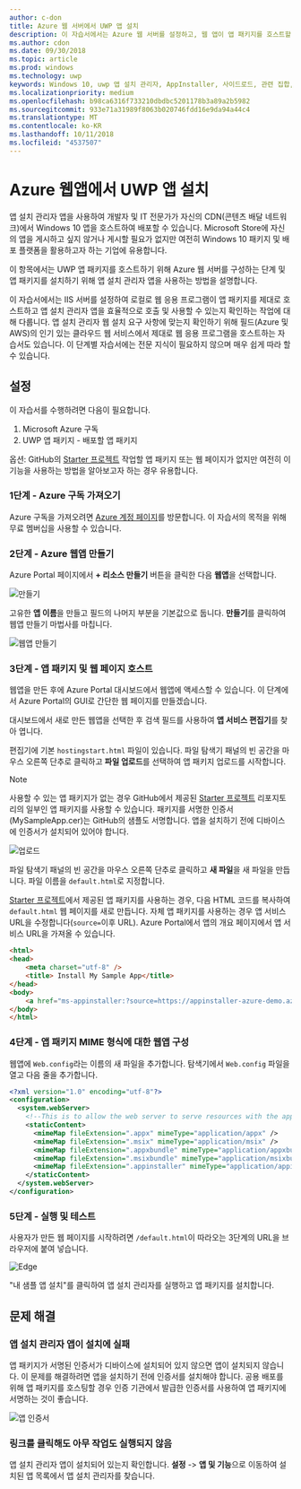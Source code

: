 ```yaml
---
author: c-don
title: Azure 웹 서버에서 UWP 앱 설치
description: 이 자습서에서는 Azure 웹 서버를 설정하고, 웹 앱이 앱 패키지를 호스트할 수 있는지 확인하고, 효과적으로 앱 설치 관리자를 호출 및 사용하는 방법에 대해 설명합니다.
ms.author: cdon
ms.date: 09/30/2018
ms.topic: article
ms.prod: windows
ms.technology: uwp
keywords: Windows 10, uwp 앱 설치 관리자, AppInstaller, 사이드로드, 관련 집합, 선택적 패키지, Azure 웹 서버
ms.localizationpriority: medium
ms.openlocfilehash: b98ca6316f733210dbdbc5201178b3a89a2b5982
ms.sourcegitcommit: 933e71a31989f8063b020746fdd16e9da94a44c4
ms.translationtype: MT
ms.contentlocale: ko-KR
ms.lasthandoff: 10/11/2018
ms.locfileid: "4537507"
---
```

# <a name="install-a-uwp-app-from-an-azure-web-app"></a>Azure 웹앱에서 UWP 앱 설치

앱 설치 관리자 앱을 사용하여 개발자 및 IT 전문가가 자신의 CDN(콘텐츠 배달 네트워크)에서 Windows 10 앱을 호스트하여 배포할 수 있습니다. Microsoft Store에 자신의 앱을 게시하고 싶지 않거나 게시할 필요가 없지만 여전히 Windows 10 패키지 및 배포 플랫폼을 활용하고자 하는 기업에 유용합니다.

이 항목에서는 UWP 앱 패키지를 호스트하기 위해 Azure 웹 서버를 구성하는 단계 및 앱 패키지를 설치하기 위해 앱 설치 관리자 앱을 사용하는 방법을 설명합니다.

이 자습서에서는 IIS 서버를 설정하여 로컬로 웹 응용 프로그램이 앱 패키지를 제대로 호스트하고 앱 설치 관리자 앱을 효율적으로 호출 및 사용할 수 있는지 확인하는 작업에 대해 다룹니다. 앱 설치 관리자 웹 설치 요구 사항에 맞는지 확인하기 위해 필드(Azure 및 AWS)의 인기 있는 클라우드 웹 서비스에서 제대로 웹 응용 프로그램을 호스트하는 자습서도 있습니다. 이 단계별 자습서에는 전문 지식이 필요하지 않으며 매우 쉽게 따라 할 수 있습니다. 

## <a name="setup"></a>설정

이 자습서를 수행하려면 다음이 필요합니다.
 
1. Microsoft Azure 구독 
2. UWP 앱 패키지 - 배포할 앱 패키지

옵션: GitHub의 [Starter 프로젝트](https://github.com/AppInstaller/MySampleWebApp) 작업할 앱 패키지 또는 웹 페이지가 없지만 여전히 이 기능을 사용하는 방법을 알아보고자 하는 경우 유용합니다.

### <a name="step-1---get-an-azure-subscription"></a>1단계 - Azure 구독 가져오기
Azure 구독을 가져오려면 [Azure 계정 페이지](https://azure.microsoft.com/free/)를 방문합니다. 이 자습서의 목적을 위해 무료 멤버십을 사용할 수 있습니다.

### <a name="step-2---create-an-azure-web-app"></a>2단계 - Azure 웹앱 만들기 
Azure Portal 페이지에서 **+ 리소스 만들기** 버튼을 클릭한 다음 **웹앱**을 선택합니다.

![만들기](images/azure-create-app.png)

고유한 **앱 이름**을 만들고 필드의 나머지 부분을 기본값으로 둡니다. **만들기**를 클릭하여 웹앱 만들기 마법사를 마칩니다. 

![웹앱 만들기](images/azure-create-app-2.png)

### <a name="step-3---hosting-the-app-package-and-the-web-page"></a>3단계 - 앱 패키지 및 웹 페이지 호스트 
웹앱을 만든 후에 Azure Portal 대시보드에서 웹앱에 액세스할 수 있습니다. 이 단계에서 Azure Portal의 GUI로 간단한 웹 페이지를 만들겠습니다.

대시보드에서 새로 만든 웹앱을 선택한 후 검색 필드를 사용하여 **앱 서비스 편집기**를 찾아 엽니다. 

편집기에 기본 `hostingstart.html` 파일이 있습니다. 파일 탐색기 패널의 빈 공간을 마우스 오른쪽 단추로 클릭하고 **파일 업로드**를 선택하여 앱 패키지 업로드를 시작합니다.

> [!NOTE]
> 사용할 수 있는 앱 패키지가 없는 경우 GitHub에서 제공된 [Starter 프로젝트](https://github.com/AppInstaller/MySampleWebApp) 리포지토리의 일부인 앱 패키지를 사용할 수 있습니다. 패키지를 서명한 인증서(MySampleApp.cer)는 GitHub의 샘플도 서명합니다. 앱을 설치하기 전에 디바이스에 인증서가 설치되어 있어야 합니다.

![업로드](images/azure-upload-file.png)

파일 탐색기 패널의 빈 공간을 마우스 오른쪽 단추로 클릭하고 **새 파일**을 새 파일을 만듭니다. 파일 이름을 `default.html`로 지정합니다.

[Starter 프로젝트](https://github.com/AppInstaller/MySampleWebApp)에서 제공된 앱 패키지를 사용하는 경우, 다음 HTML 코드를 복사하여 `default.html` 웹 페이지를 새로 만듭니다. 자체 앱 패키지를 사용하는 경우 앱 서비스 URL을 수정합니다(`source=`이후 URL). Azure Portal에서 앱의 개요 페이지에서 앱 서비스 URL을 가져올 수 있습니다.

```html
<html>
<head>
    <meta charset="utf-8" />
    <title> Install My Sample App</title>
</head>
<body>
    <a href="ms-appinstaller:?source=https://appinstaller-azure-demo.azurewebsites.net/MySampleApp.appxbundle"> Install My Sample App</a>
</body>
</html>
```

### <a name="step-4---configure-the-web-app-for-app-package-mime-types"></a>4단계 - 앱 패키지 MIME 형식에 대한 웹앱 구성

웹앱에 `Web.config`라는 이름의 새 파일을 추가합니다. 탐색기에서 `Web.config` 파일을 열고 다음 줄을 추가합니다. 

```xml
<?xml version="1.0" encoding="utf-8"?>
<configuration>
  <system.webServer>
    <!--This is to allow the web server to serve resources with the appropriate file extension-->
    <staticContent>
      <mimeMap fileExtension=".appx" mimeType="application/appx" />
      <mimeMap fileExtension=".msix" mimeType="application/msix" />
      <mimeMap fileExtension=".appxbundle" mimeType="application/appxbundle" />
      <mimeMap fileExtension=".msixbundle" mimeType="application/msixbundle" />
      <mimeMap fileExtension=".appinstaller" mimeType="application/appinstaller" />
    </staticContent>
  </system.webServer>
</configuration>
```

### <a name="step-5---run-and-test"></a>5단계 - 실행 및 테스트

사용자가 만든 웹 페이지를 시작하려면 `/default.html`이 따라오는 3단계의 URL을 브라우저에 붙여 넣습니다. 

![Edge](images/edge.png)

"내 샘플 앱 설치"를 클릭하여 앱 설치 관리자를 실행하고 앱 패키지를 설치합니다. 

## <a name="troubleshooting-issues"></a>문제 해결

### <a name="app-installer-app-fails-to-install"></a>앱 설치 관리자 앱이 설치에 실패 
앱 패키지가 서명된 인증서가 디바이스에 설치되어 있지 않으면 앱이 설치되지 않습니다. 이 문제를 해결하려면 앱을 설치하기 전에 인증서를 설치해야 합니다. 공용 배포를 위해 앱 패키지를 호스팅할 경우 인증 기관에서 발급한 인증서를 사용하여 앱 패키지에 서명하는 것이 좋습니다. 

![앱 인증서](images/aws-app-cert.png)

### <a name="nothing-happens-when-you-click-the-link"></a>링크를 클릭해도 아무 작업도 실행되지 않음 
앱 설치 관리자 앱이 설치되어 있는지 확인합니다. **설정** -> **앱 및 기능**으로 이동하여 설치된 앱 목록에서 앱 설치 관리자를 찾습니다. 

